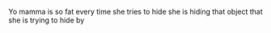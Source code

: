 Yo mamma is so fat every time she tries to hide she is hiding that object that she is trying to hide by